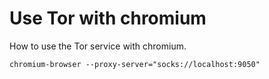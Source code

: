 # Use Tor with chromium

How to use the Tor service with chromium.

```
chromium-browser --proxy-server="socks://localhost:9050"
```

